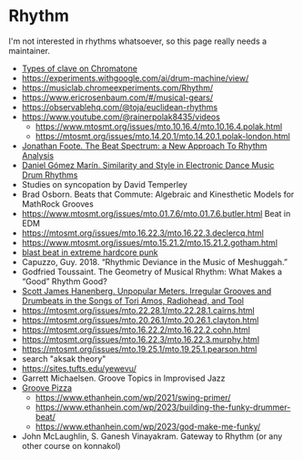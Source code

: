 Rhythm
===

I'm not interested in rhythms whatsoever, so this page really needs a maintainer.

- [Types of clave on Chromatone](https://chromatone.center/theory/rhythm/system/clave/)
- https://experiments.withgoogle.com/ai/drum-machine/view/
- https://musiclab.chromeexperiments.com/Rhythm/
- https://www.ericrosenbaum.com/#/musical-gears/
- https://observablehq.com/@toja/euclidean-rhythms
- https://www.youtube.com/@rainerpolak8435/videos
   - https://www.mtosmt.org/issues/mto.10.16.4/mto.10.16.4.polak.html
   - https://mtosmt.org/issues/mto.14.20.1/mto.14.20.1.polak-london.html
- [Jonathan Foote. The Beat Spectrum: a New Approach To Rhythm Analysis](http://www.rotorbrain.com/foote/papers/icme2001/icmehtml.htm)
- [Daniel Gómez Marín. Similarity and Style in Electronic Dance Music Drum Rhythms](https://www.tdx.cat/bitstream/handle/10803/543841/tdgm.pdf?sequence=1)
- Studies on syncopation by David Temperley
- Brad Osborn. Beats that Commute: Algebraic and Kinesthetic Models for MathRock Grooves
- https://www.mtosmt.org/issues/mto.01.7.6/mto.01.7.6.butler.html Beat in EDM
- https://mtosmt.org/issues/mto.16.22.3/mto.16.22.3.declercq.html
- https://www.mtosmt.org/issues/mto.15.21.2/mto.15.21.2.gotham.html
- [blast beat in extreme hardcore punk](https://mtosmt.org/issues/mto.19.25.1/mto.19.25.1.pearson.html)
- Capuzzo, Guy. 2018. “Rhythmic Deviance in the Music of Meshuggah.”
- Godfried Toussaint. The Geometry of Musical Rhythm: What Makes a “Good” Rhythm Good?
- [Scott James Hanenberg. Unpopular Meters. Irregular Grooves and Drumbeats in the Songs of Tori Amos, Radiohead, and Tool](https://tspace.library.utoronto.ca/bitstream/1807/91968/4/Hanenberg_Scott_201811_PhD_thesis.pdf)
- https://mtosmt.org/issues/mto.22.28.1/mto.22.28.1.cairns.html
- https://mtosmt.org/issues/mto.20.26.1/mto.20.26.1.clayton.html
- https://mtosmt.org/issues/mto.16.22.2/mto.16.22.2.cohn.html
- https://mtosmt.org/issues/mto.16.22.3/mto.16.22.3.murphy.html
- https://mtosmt.org/issues/mto.19.25.1/mto.19.25.1.pearson.html
- search "aksak theory"
- https://sites.tufts.edu/yewevu/
- Garrett Michaelsen. Groove Topics in Improvised Jazz
- [Groove Pizza](https://www.ethanhein.com/wp/groove-pizza/)
   - https://www.ethanhein.com/wp/2021/swing-primer/
   - https://www.ethanhein.com/wp/2023/building-the-funky-drummer-beat/
   - https://www.ethanhein.com/wp/2023/god-make-me-funky/
- John McLaughlin, S. Ganesh Vinayakram. Gateway to Rhythm (or any other course on konnakol)
